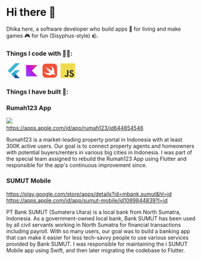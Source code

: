 # Hi there 👋

Dhika here, a software developer who build apps 📱 for living and make games 🎮 for fun (Sisyphus-style) 🪨. <br />
  
### Things I code with 👨‍💻:

<div>
  <img src="https://github.com/devicons/devicon/blob/master/icons/flutter/flutter-original.svg" title="Flutter" alt="Flutter" width="40" height="40"/>&nbsp;
  <img src="https://github.com/devicons/devicon/blob/master/icons/kotlin/kotlin-original.svg" title="Kotlin" alt="Kotlin" width="40" height="40"/>&nbsp;
  <img src="https://github.com/devicons/devicon/blob/master/icons/swift/swift-original.svg" title="Swift" alt="Swift" width="40" height="40"/>&nbsp;
  <img src="https://github.com/devicons/devicon/blob/master/icons/javascript/javascript-original.svg" title="Javascript" alt="Javascript" width="40" height="40"/>&nbsp;
<div>

### Things I have built 🔧:

### Rumah123 App
<a href="https://play.google.com/store/apps/details?id=com.rumah123&hl=id"> <img src="https://upload.wikimedia.org/wikipedia/commons/7/78/Google_Play_Store_badge_EN.svg"></a> </br>
https://apps.apple.com/id/app/rumah123/id644854546 </br>

Rumah123 is a market-leading property portal in Indonesia with at least 300K active users. Our goal is to connect property agents and homeowners with potential buyers/renters in various big cities in Indonesia. I was part of the special team assigned to rebuild the Rumah123 App using Flutter and responsible for the app's continuous improvement since.

### SUMUT Mobile
https://play.google.com/store/apps/details?id=mbank.sumut&hl=id </br>
https://apps.apple.com/id/app/sumut-mobile/id1089844839?l=id </br>

PT Bank SUMUT (Sumatera Utara) is a local bank from North Sumatra, Indonesia. As a government-owned local bank, Bank SUMUT has been used by all civil servants working in North Sumatra for financial transactions including payroll. With so many users, our goal was to build a banking app that can make it easier for less tech-savvy people to use various services provided by Bank SUMUT. I was responsible for maintaining the i SUMUT Mobile app using Swift, and then later migrating the codebase to Flutter.


